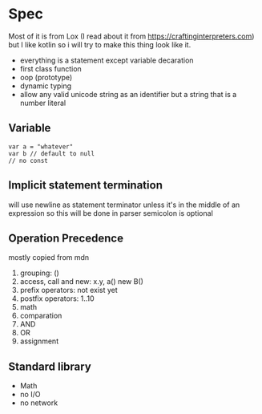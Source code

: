 # Spec
Most of it is from Lox (I read about it from https://craftinginterpreters.com) but I like kotlin so i will try to make this thing look like it.

- everything is a statement except variable decaration
- first class function
- oop (prototype)
- dynamic typing
- allow any valid unicode string as an identifier but a string that is a number literal

## Variable
```
var a = "whatever" 
var b // default to null
// no const
```

## Implicit statement termination
will use newline as statement terminator unless it's in the middle of an expression 
so this will be done in parser
semicolon is optional

## Operation Precedence
mostly copied from mdn
1. grouping: ()
2. access, call and new: x.y, a() new B()
3. prefix operators: not exist yet
4. postfix operators: 1..10
4. math
5. comparation
6. AND
7. OR
8. assignment

## Standard library
- Math
- no I/O
- no network